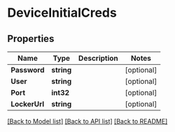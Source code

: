 # DeviceInitialCreds

## Properties

Name | Type | Description | Notes
------------ | ------------- | ------------- | -------------
**Password** | **string** |  | [optional] 
**User** | **string** |  | [optional] 
**Port** | **int32** |  | [optional] 
**LockerUrl** | **string** |  | [optional] 

[[Back to Model list]](../README.md#documentation-for-models) [[Back to API list]](../README.md#documentation-for-api-endpoints) [[Back to README]](../README.md)



